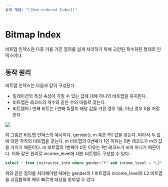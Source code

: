 ```yaml
---
상위 개념: "[[Non-ordered Index]]"
---
```

# Bitmap Index
비트맵 인덱스란 다중 키를 가진 질의를 쉽게 처리하기 위해 고안된 특수화된 형태의 인덱스이다.

## 동작 원리
비트맵 인덱스는 다음과 같이 구성된다.
* 릴레이션의 특성 속성이 가질 수 있는 값에 대해 하나의 비트맵을 유지한다.
* 비트맵은 레코드의 개수와 같은 수의 비틀르 갖는다.
* 비트맵의 i 번째 비트는 i 번째 튜플이 해당 값을 가진 경우 1을, 아닌 경우 0을 저장한다.

![](https://i.imgur.com/CUErqwh.png)

위 그림은 비트맵 인덱스의 예시이다. gender는 m 혹은 f의 값을 갖는다. 따라서 두 값에 대한 각각의 비트맵을 갖는다. m 비트맵의 0번째가 1인 이유는 0번 레코드가 m의 값을 가지기 때문이다. m 비트맵의 1번째가 0인 이유는 1번 레코드가 m이 아니기 때문이다. 이와 같은 원리로 income_level에 대한 비트맵도 구성할 수 있다.

```sql
select * from instructor_info where gender="f" and income_level = "L2";
```

위와 같은 질의를 처리해야할 때에는 gender의 f 비트맵과 income_level의 L2 비트맵을 교집합하여 매우 빠르게 대상을 찾아낼 수 있다.

